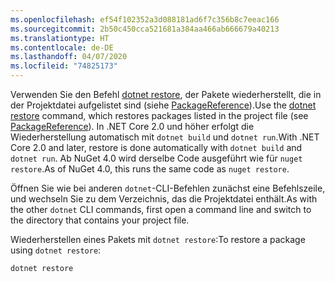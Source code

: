 ```yaml
---
ms.openlocfilehash: ef54f102352a3d088181ad6f7c356b8c7eeac166
ms.sourcegitcommit: 2b50c450cca521681a384aa466ab666679a40213
ms.translationtype: HT
ms.contentlocale: de-DE
ms.lasthandoff: 04/07/2020
ms.locfileid: "74825173"
---
```

<span data-ttu-id="24f11-101">Verwenden Sie den Befehl [dotnet restore](/dotnet/core/tools/dotnet-restore?tabs=netcore2x), der Pakete wiederherstellt, die in der Projektdatei aufgelistet sind (siehe [PackageReference](../../consume-packages/package-references-in-project-files.md)).</span><span class="sxs-lookup"><span data-stu-id="24f11-101">Use the [dotnet restore](/dotnet/core/tools/dotnet-restore?tabs=netcore2x) command, which restores packages listed in the project file (see [PackageReference](../../consume-packages/package-references-in-project-files.md)).</span></span> <span data-ttu-id="24f11-102">In .NET Core 2.0 und höher erfolgt die Wiederherstellung automatisch mit `dotnet build` und `dotnet run`.</span><span class="sxs-lookup"><span data-stu-id="24f11-102">With .NET Core 2.0 and later, restore is done automatically with `dotnet build` and `dotnet run`.</span></span> <span data-ttu-id="24f11-103">Ab NuGet 4.0 wird derselbe Code ausgeführt wie für `nuget restore`.</span><span class="sxs-lookup"><span data-stu-id="24f11-103">As of NuGet 4.0, this runs the same code as `nuget restore`.</span></span>

<span data-ttu-id="24f11-104">Öffnen Sie wie bei anderen `dotnet`-CLI-Befehlen zunächst eine Befehlszeile, und wechseln Sie zu dem Verzeichnis, das die Projektdatei enthält.</span><span class="sxs-lookup"><span data-stu-id="24f11-104">As with the other `dotnet` CLI commands, first open a command line and switch to the directory that contains your project file.</span></span>

<span data-ttu-id="24f11-105">Wiederherstellen eines Pakets mit `dotnet restore`:</span><span class="sxs-lookup"><span data-stu-id="24f11-105">To restore a package using `dotnet restore`:</span></span>

```dotnetcli
dotnet restore 
```